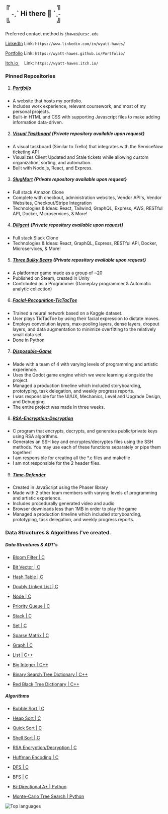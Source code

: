 ╔&nbsp;&nbsp;&nbsp;&nbsp;&nbsp;&nbsp;&nbsp;&nbsp;&nbsp;&nbsp;&nbsp;&nbsp;&nbsp;&nbsp;&nbsp;&nbsp;&nbsp;&nbsp;&nbsp;&nbsp;&nbsp;&nbsp;&nbsp;&nbsp;&nbsp;&nbsp;&nbsp;&nbsp;&nbsp;&nbsp;╗  
&nbsp;&nbsp;&nbsp;&nbsp;˗ˏˋ Hi there 👋 ´ˎ˗  
╚&nbsp;&nbsp;&nbsp;&nbsp;&nbsp;&nbsp;&nbsp;&nbsp;&nbsp;&nbsp;&nbsp;&nbsp;&nbsp;&nbsp;&nbsp;&nbsp;&nbsp;&nbsp;&nbsp;&nbsp;&nbsp;&nbsp;&nbsp;&nbsp;&nbsp;&nbsp;&nbsp;&nbsp;&nbsp;&nbsp;╝
---------

Preferred contact method is ```jhawes@ucsc.edu```

[LinkedIn](https://www.linkedin.com/in/wyatt-hawes/) Link: ```https://www.linkedin.com/in/wyatt-hawes/```

[Portfolio](https://wyatt-hawes.github.io/Portfolio/) Link: ```https://wyatt-hawes.github.io/Portfolio/```

[Itch.io   ](https://wyatt-hawes.itch.io/) &nbsp;&nbsp;&nbsp;&nbsp;Link: ```https://wyatt-hawes.itch.io/```

### Pinned Repositories

1. ##### [Portfolio](https://github.com/Wyatt-Hawes/Portfolio)
- A website that hosts my portfolio.
- Includes work experience, relevant coursework, and most of my personal projects.
- Built-in HTML and CSS with supporting Javascript files to make adding information data-driven.

2. ##### [Visual Taskboard](https://github.com/Wyatt-Hawes/visual-taskboard) {Private repository available upon request}
- A visual taskboard (Similar to Trello) that integrates with the ServiceNow ticketing API
- Visualizes Client Updated and Stale tickets while allowing custom organization, sorting, and automation.
- Built with Node.js, React, and Express.

3. ##### [SlugMart](https://github.com/Wyatt-Hawes/SlugMart) {Private repository available upon request}
- Full stack Amazon Clone
- Complete with checkout, administration websites, Vendor API's, Vendor Websites, Checkout/Stripe Integration
- Technologies & Ideas: React, Tailwind, GraphQL, Express, AWS, RESTful API, Docker, Microservices, & More!

4. ##### [Diligent](https://github.com/Wyatt-Hawes/Diligint) {Private repository available upon request}
- Full stack Slack Clone
- Technologies & Ideas: React, GraphQL, Express, RESTful API, Docker, Microservices, & More!

5. ##### [Three Bulky Bears](https://github.com/SpaceDoddyssey/ThreeBulkyBears) {Private repository available upon request}
- A platformer game made as a group of ~20
- Published on Steam, created in Unity
- Contributed as a Programmer (Gameplay programmer & Automatic analytic collection)

6. ##### [Facial-Recognition-TicTacToe](https://github.com/Wyatt-Hawes/Facial-Recognition-TicTacToe)
- Trained a neural network based on a Kaggle dataset.
- User plays TicTacToe by using their facial expression to dictate moves.
- Employs convolution layers, max-pooling layers, dense layers, dropout layers,
  and data augmentation to minimize overfitting to the relatively small data set.
- Done in Python

7. ##### [Disposable-Game](https://github.com/Wyatt-Hawes/Disposable-Game)
- Made with a team of 4 with varying levels of programming and artistic experience.
- Uses the Godot game engine which we were learning alongside the project.
- Managed a production timeline which included storyboarding, prototyping, task delegation, 
and weekly progress reports.
- I was responsible for the UI/UX, Mechanics, Level and Upgrade Design, and Debugging
- The entire project was made in three weeks.

8. ##### [RSA-Encryption-Decryption](https://github.com/Wyatt-Hawes/RSA-Encryption-Decryption)
- C program that encrypts, decrypts, and generates public/private keys using RSA algorithms.
- Generates an SSH key and encryptes/decryptes files using the SSH methods. You may use each of these functions separately or pipe them together!
- I am responsible for creating all the *.c files and makefile
- I am not responsible for the 2 header files.

9. ##### [Time-Defender](https://github.com/Wyatt-Hawes/Time-Defender)
- Created in JavaScript using the Phaser library
- Made with 2 other team members with varying levels of programming and artistic experience.
- Includes procedurally generated video and audio
- Browser downloads less than 1MB in order to play the game
- Managed a production timeline which included storyboarding, prototyping, task delegation, and weekly progress reports.

### Data Structures & Algorithms I've created.

##### Data Structures & ADT's
- [Bloom Filter | C](https://github.com/Wyatt-Hawes/Data_Structures_in_C/blob/main/bf.c)
- [Bit Vector | C](https://github.com/Wyatt-Hawes/Data_Structures_in_C/blob/main/bv.c)
- [Hash Table | C](https://github.com/Wyatt-Hawes/Data_Structures_in_C/blob/main/ht.c)
- [Doubly Linked List | C](https://github.com/Wyatt-Hawes/Doubly_Linked_List_in_C/blob/main/List.c)
- [Node | C](https://github.com/Wyatt-Hawes/Data_Structures_in_C/blob/main/node.c)
- [Priority Queue | C](https://github.com/Wyatt-Hawes/Huffman-Encoding-Decoding/blob/main/pq.c)
- [Stack | C](https://github.com/Wyatt-Hawes/Huffman-Encoding-Decoding/blob/main/stack.c)
- [Set | C](https://github.com/Wyatt-Hawes/Sorting_Algorithms_in_C/blob/main/set.c)
- [Sparse Matrix | C](https://github.com/Wyatt-Hawes/Sparse_Matrix_in_C/blob/main/Matrix.c)
- [Graph | C](https://github.com/Wyatt-Hawes/Graph_with_adjacency_lists)

- [List | C++](https://github.com/Wyatt-Hawes/List_ADT_in_Cpp/blob/main/List.cpp)
- [Big Integer | C++](https://github.com/Wyatt-Hawes/Big_Integer_ADT_Cpp/blob/main/BigIntegerTest.cpp)
- [Binary Search Tree Dictionary | C++](https://github.com/Wyatt-Hawes/Dictionary_using_BST_Cpp)
- [Red Black Tree Dictionary | C++](https://github.com/Wyatt-Hawes/Dictionary_using_RBT_Cpp)

##### Algorithms
- [Bubble Sort | C](https://github.com/Wyatt-Hawes/Sorting_Algorithms_in_C/blob/main/bubble.c)
- [Heap Sort  | C](https://github.com/Wyatt-Hawes/Sorting_Algorithms_in_C/blob/main/heap.c)
- [Quick Sort | C](https://github.com/Wyatt-Hawes/Sorting_Algorithms_in_C/blob/main/quick.c)
- [Shell Sort | C](https://github.com/Wyatt-Hawes/Sorting_Algorithms_in_C/blob/main/shell.c)
- [RSA Encryption/Decryption | C](https://github.com/Wyatt-Hawes/RSA-Encryption-Decryption)
- [Huffman Encoding | C](https://github.com/Wyatt-Hawes/Huffman-Encoding-Decoding)
- [DFS | C](https://github.com/Wyatt-Hawes/DFS_and_BFS_in_C)
- [BFS | C](https://github.com/Wyatt-Hawes/DFS_and_BFS_in_C)
  
- [Bi-Directional A* | Python](https://github.com/Wyatt-Hawes/Bidirectional_AStar)
- [Monte-Carlo Tree Search | Python](https://github.com/Wyatt-Hawes/MCTS_Ultimate_Tic_Tac_Toe)

![Top languages](https://github-readme-stats.vercel.app/api/top-langs/?username=Wyatt-Hawes)

<!--
**Wyatt-Hawes/Wyatt-Hawes** is a ✨ _special_ ✨ repository because its `README.md` (this file) appears on your GitHub profile.

Here are some ideas to get you started:

- 🔭 I’m currently working on ...
- 🌱 I’m currently learning ...
- 👯 I’m looking to collaborate on ...
- 🤔 I’m looking for help with ...
- 💬 Ask me about ...
- 📫 How to reach me: ...
- 😄 Pronouns: ...
- ⚡ Fun fact: ...
-->
